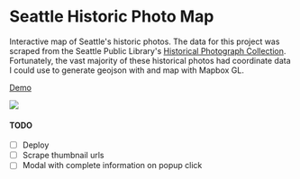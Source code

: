# Seattle Historic Photo Map

Interactive map of Seattle's historic photos.  The data for this project was scraped from the Seattle Public Library's [Historical Photograph Collection](https://cdm16118.contentdm.oclc.org/digital/collection/p15015coll4).  Fortunately, the vast majority of these historical photos had coordinate data I could use to generate geojson with and map with Mapbox GL.

[Demo]([historicseattle.netlify.com](https://historicseattle.netlify.com/))

![](https://i.imgur.com/zajJWdj.png?1)

#### TODO

- [ ] Deploy
- [ ] Scrape thumbnail urls
- [ ] Modal with complete information on popup click